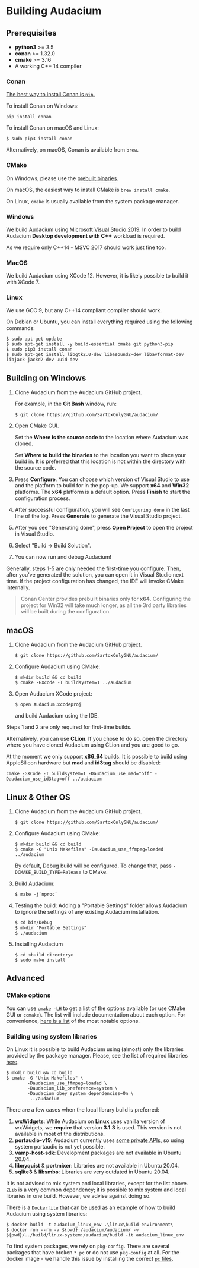 # Building Audacium

## Prerequisites

* **python3** >= 3.5
* **conan** >= 1.32.0
* **cmake** >= 3.16
* A working C++ 14 compiler

### Conan

[The best way to install Conan is `pip`.](https://docs.conan.io/en/latest/installation.html)

To install Conan on Windows:

```
pip install conan
```

To install Conan on macOS and Linux:

```
$ sudo pip3 install conan
```

Alternatively, on macOS, Conan is available from `brew`.

### CMake

On Windows, please use the [prebuilt binaries](https://cmake.org/download/).

On macOS, the easiest way to install CMake is `brew install cmake`.

On Linux, `cmake` is usually available from the system package manager.

### Windows

We build Audacium using [Microsoft Visual Studio 2019](https://visualstudio.microsoft.com/vs/community/). In order to build Audacium **Desktop development with C++** workload is required.

As we require only C++14 - MSVC 2017 should work just fine too.

### MacOS

We build Audacium using XCode 12. However, it is likely possible to build it with XCode 7.

### Linux

We use GCC 9, but any C++14 compliant compiler should work.

On Debian or Ubuntu, you can install everything required using the following commands:

```
$ sudo apt-get update
$ sudo apt-get install -y build-essential cmake git python3-pip
$ sudo pip3 install conan
$ sudo apt-get install libgtk2.0-dev libasound2-dev libavformat-dev libjack-jackd2-dev uuid-dev
```

## Building on Windows

1. Clone Audacium from the Audacium GitHub project. 
  
   For example, in the **Git Bash** window, run:

    ```
    $ git clone https://github.com/SartoxOnlyGNU/audacium/
    ```

2. Open CMake GUI. 
   
   Set the **Where is the source code** to the location where Audacium was cloned. 
   
   Set **Where to build the binaries** to the location you want to place your build in. It is preferred that this location is not within the directory with the source code.

3. Press **Configure**. You can choose which version of Visual Studio to use and the platform to build for in the pop-up. We support **x64** and **Win32** platforms. The **x64** platform is a default option. Press **Finish** to start the configuration process.

4. After successful configuration, you will see `Configuring done` in the last line of the log. Press **Generate** to generate the Visual Studio project. 

5. After you see "Generating done", press **Open Project** to open the project in Visual Studio.
   
6. Select "Build -> Build Solution".
   
7. You can now run and debug Audacium!
      
Generally, steps 1-5 are only needed the first-time you configure. Then, after you've generated the solution, you can open it in Visual Studio next time. If the project configuration has changed, the IDE will invoke CMake internally. 

> Conan Center provides prebuilt binaries only for **x64**. Configuring the project for Win32 will take much longer, as all the 3rd party libraries will be built during the configuration.

## macOS

1. Clone Audacium from the Audacium GitHub project. 
  
    ```
    $ git clone https://github.com/SartoxOnlyGNU/audacium/
    ```

2. Configure Audacium using CMake:
   ```
   $ mkdir build && cd build
   $ cmake -GXcode -T buildsystem=1 ../audacium
   ```

3. Open Audacium XCode project:
   ```
   $ open Audacium.xcodeproj
   ```
   and build Audacium using the IDE. 

Steps 1 and 2 are only required for first-time builds. 

Alternatively, you can use **CLion**. If you chose to do so, open the directory where you have cloned Audacium using CLion and you are good to go.

At the moment we only support **x86_64** builds. It is possible to build using AppleSilicon hardware but **mad** and **id3tag** should be disabled:

```
cmake -GXCode -T buildsystem=1 -Daudacium_use_mad="off" -Daudacium_use_id3tag=off ../audacium
```

## Linux & Other OS

1. Clone Audacium from the Audacium GitHub project. 
  
    ```
    $ git clone https://github.com/SartoxOnlyGNU/audacium/
    ```

2. Configure Audacium using CMake:
   ```
   $ mkdir build && cd build
   $ cmake -G "Unix Makefiles" -Daudacium_use_ffmpeg=loaded ../audacium
   ```
   By default, Debug build will be configured. To change that, pass `-DCMAKE_BUILD_TYPE=Release` to CMake.

3. Build Audacium:
   ```
   $ make -j`nproc`
   ```

4. Testing the build:
   Adding a "Portable Settings" folder allows Audacium to ignore the settings of any existing Audacium installation.
   ```
   $ cd bin/Debug
   $ mkdir "Portable Settings"
   $ ./audacium
   ```

5. Installing Audacium
   ```
   $ cd <build directory>
   $ sudo make install
   ```

## Advanced

### CMake options

You can use `cmake -LH` to get a list of the options available (or use CMake GUI or `ccmake`). The list will include documentation about each option. For convenience, [here is a list](CMAKE_OPTIONS.md) of the most notable options.

### Building using system libraries

On Linux it is possible to build Audacium using (almost) only the libraries provided by the package manager. Please, see the list of required libraries [here](linux/required_libraries.md).

```
$ mkdir build && cd build
$ cmake -G "Unix Makefiles" \
        -Daudacium_use_ffmpeg=loaded \
        -Daudacium_lib_preference=system \
        -Daudacium_obey_system_dependencies=On \
         ../audacium
```

There are a few cases when the local library build is preferred:

1. **wxWidgets**: While Audacium on **Linux** uses vanilla version of wxWidgets, we **require** that version **3.1.3** is used. This version is not available in most of the distributions.
2. **portaudio-v19**: Audacium currently uses [some private APIs](https://github.com/audacium/audacium/issues/871), so using system portaudio is not yet possible.
3. **vamp-host-sdk**: Development packages are not available in Ubuntu 20.04.
4. **libnyquist** & **portmixer**: Libraries are not available in Ubuntu 20.04.
5. **sqlite3** & **libsmbs**: Libraries are very outdated in Ubuntu 20.04.

It is not advised to mix system and local libraries, except for the list above. `ZLib` is a very common dependency; it is possible to mix system and local libraries in one build. However, we advise against doing so.

There is a [`Dockerfile`](linux/build-environment/Dockerfile) that can be used as an example of how to build Audacium using system libraries: 

```
$ docker build -t audacium_linux_env .\linux\build-environment\
$ docker run --rm -v ${pwd}:/audacium/audacium/ -v ${pwd}/../build/linux-system:/audacium/build -it audacium_linux_env
```

To find system packages, we rely on `pkg-config`. There are several packages that have broken `*.pc` or do not use `pkg-config` at all. For the docker image - we handle this issue by installing the correct [`pc` files](linux/build-environment/pkgconfig/).
